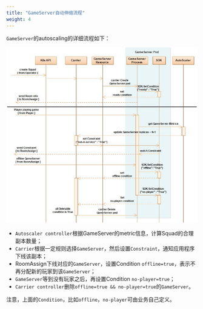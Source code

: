 ```yaml
---
title: "GameServer自动伸缩流程"
weight: 4
---
```


`GameServer`的autoscaling的详细流程如下：

![autoscaler archtecture](/images/autoscaler_archtecture.jpg)

* `Autoscaler controller`根据GameServer的metric信息，计算Squad的合理副本数量；
* `Carrier`根据一定规则选择`GameServer`，然后设置`Constraint`，通知应用程序下线该副本；
* RoomAssign下线对应的`GameServer`，设置Condition `offline=true`，表示不再分配新的玩家到该`GameServer`；
* `GameServer`等到没有玩家之后，再设置Condition `no-player=true`；
* `Carrier controller`删除`offline=true && no-player=true`的`GameServer`。

注意，上面的`Condition`，比如`offline`，`no-player`可由业务自己定义。